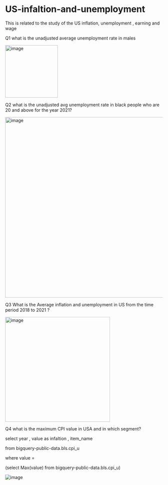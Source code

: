 # US-infaltion-and-unemployment
This is related to the study of the US inflation, unemployment , earning and wage

Q1 what is the unadjusted average unemployment rate in males

<img width="168" alt="image" src="https://user-images.githubusercontent.com/100790766/156757271-d80ba54d-b6e7-443a-ad8e-d0e24d60170c.png">

Q2 what is the unadjusted avg unemployment rate in black people who are 20 and above for the year 2021?

<img width="577" alt="image" src="https://user-images.githubusercontent.com/100790766/156757716-a9f8dda4-e414-4491-86cf-4d4471f54f79.png">

Q3 What is the Average inflation and unemployment in US from the time period 2018 to 2021 ?

<img width="335" alt="image" src="https://user-images.githubusercontent.com/100790766/156758039-179cf1dc-f60e-4fa8-b0b0-07263d22a67c.png">

Q4 what is the maximum CPI value in USA and in which segment?

select year , value as infaltion , item_name

from bigquery-public-data.bls.cpi_u

where value =

(select Max(value) from bigquery-public-data.bls.cpi_u)

![image](https://user-images.githubusercontent.com/100790766/156758504-5a81f516-f84d-472d-b31c-fa4dee25beec.png)


